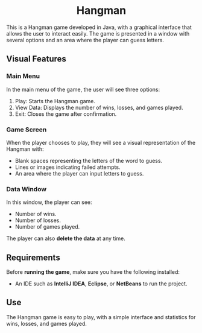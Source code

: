 <h1 align="center">Hangman</h1>

<p>This is a Hangman game developed in Java, with a graphical interface that allows the user to interact easily. The game is presented in a window with several options and an area where the player can guess letters.</p>

<h2>Visual Features</h2>

<h3>Main Menu</h3>

<p>In the main menu of the game, the user will see three options:</p>

<ol>
<li>Play: Starts the Hangman game.</li>
<li>View Data: Displays the number of wins, losses, and games played.</li>
<li>Exit: Closes the game after confirmation.</li>
</ol>

<h3>Game Screen</h3>

<p>When the player chooses to play, they will see a visual representation of the Hangman with:</p>

<ul>
<li>Blank spaces representing the letters of the word to guess.</li>
<li>Lines or images indicating failed attempts.</li>
<li>An area where the player can input letters to guess.</li>
</ul>

<h3>Data Window</h3>

<p>In this window, the player can see:</p>

<ul>
<li>Number of wins.</li>
<li>Number of losses.</li>
<li>Number of games played.</li>
</ul>

<p>The player can also <b>delete the data</b> at any time.</p>

<h2>Requirements</h2>

<p>Before <strong>running the game</strong>, make sure you have the following installed:</p>

<ul>
<li>An IDE such as <b>IntelliJ IDEA</b>, <b>Eclipse</b>, or <b>NetBeans</b> to run the project.</li>
</ul>

<h2>Use</h2>

<p>The Hangman game is easy to play, with a simple interface and statistics for wins, losses, and games played.</p>